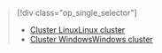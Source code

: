 > [!div class="op_single_selector"]
> * [<span data-ttu-id="1faeb-101">Cluster Linux</span><span class="sxs-lookup"><span data-stu-id="1faeb-101">Linux cluster</span></span>](../articles/hdinsight/hdinsight-hadoop-run-samples-linux.md)
> * [<span data-ttu-id="1faeb-102">Cluster Windows</span><span class="sxs-lookup"><span data-stu-id="1faeb-102">Windows cluster</span></span>](../articles/hdinsight/hdinsight-run-samples.md)
> 
> 

